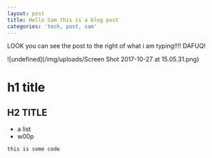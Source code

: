 ```yaml
---
layout: post
title: Hello Sam this is a blog post
categories: 'tech, post, sam'
---
```

LOOK you can see the post to the right of what i am typing!!!! DAFUQ!

![undefined](/img/uploads/Screen Shot 2017-10-27 at 15.05.31.png)

# h1 title

## H2 TITLE



* a list
* w00p

`this is some code`
